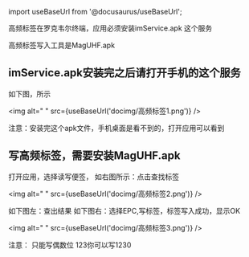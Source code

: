 
import useBaseUrl from '@docusaurus/useBaseUrl';

高频标签在罗克韦尔终端，应用必须安装imService.apk  这个服务

高频标签写入工具是MagUHF.apk

## imService.apk安装完之后请打开手机的这个服务

如下图，所示

<img alt=" " src={useBaseUrl('docimg/高频标签1.png')} />

注意：安装完这个apk文件，手机桌面是看不到的，打开应用可以看到

## 写高频标签，需要安装MagUHF.apk

打开应用，选择读写便签，
如右图所示：点击查找标签

<img alt=" " src={useBaseUrl('docimg/高频标签2.png')} />

如下图左：查出结果
如下图右：选择EPC,写标签，标签写入成功，显示OK

<img alt=" " src={useBaseUrl('docimg/高频标签3.png')} />

注意：
只能写偶数位   123你可以写1230
